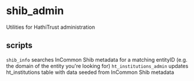 # shib_admin
Utilities for HathiTrust administration

## scripts
`shib_info` searches InCommon Shib metadata for a matching entityID (e.g. the domain of the entity you're looking for)
`ht_institutions_admin` updates ht_institutions table with data seeded from InCommon Shib metadata

